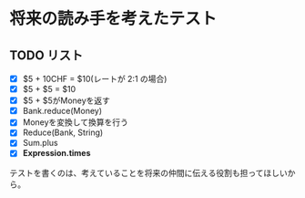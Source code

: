 # 将来の読み手を考えたテスト


## TODO リスト

- [x] $5 + 10CHF = $10(レートが 2:1 の場合)
- [x] $5 + $5 = $10
- [x] $5 + $5がMoneyを返す
- [x] Bank.reduce(Money)
- [x] Moneyを変換して換算を行う
- [x] Reduce(Bank, String)
- [x] Sum.plus
- [x] **Expression.times**

テストを書くのは、考えていることを将来の仲間に伝える役割も担ってほしいから。
